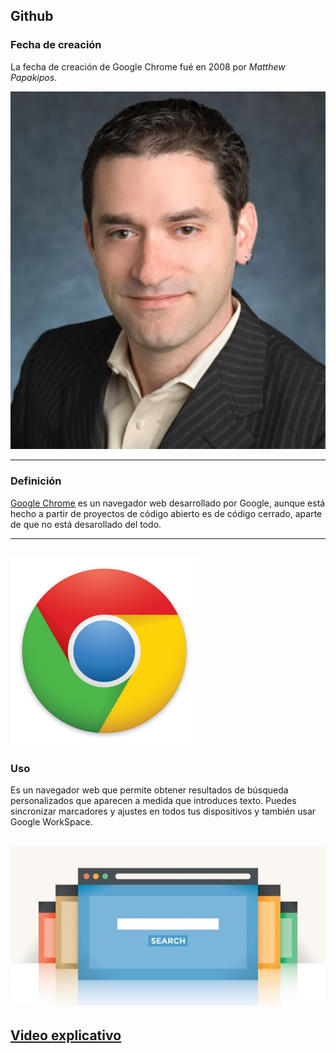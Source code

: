 ## **Github**


### **Fecha de creación**

La fecha de creación de Google Chrome fué en 2008 por *Matthew Papakipos*.

![Foto](https://github.com/RobertoNobleMaestro/RobertoNobleMaestro-SMX2-M8UF1A1-GoogleChrome-2008/blob/main/Matthew_Papakipos.webp)

----------------------------------------------------------------------------------------------------------------------------------------------------------------
### **Definición**

[Google Chrome](https://www.google.es) es un navegador web  desarrollado por Google, aunque está hecho a partir de proyectos de código abierto es de código cerrado, aparte de que no está desarollado del todo.

----------------------------------------------------------------------------------------------------------------------------------------------------------------

![foto](https://github.com/RobertoNobleMaestro/RobertoNobleMaestro-SMX2-M8UF1A1-GoogleChrome-2008/blob/main/chrome_02_01_l.png)  
---------------------------------------------------------------------------------------------------------------------------------------------------------------- 
### **Uso**

Es un navegador web que permite obtener resultados de búsqueda personalizados que aparecen a medida que introduces texto. Puedes sincronizar marcadores y ajustes en todos tus dispositivos y también usar Google WorkSpace. 


![Foto](https://github.com/RobertoNobleMaestro/RobertoNobleMaestro-SMX2-M8UF1A1-GoogleChrome-2008/blob/main/b63e807f0e9c9b690e5e6200be115403.jpeg)
----------------------------------------------------------------------------------------------------------------------------------------------------------------


## [**Video explicativo**](https://www.youtube.com/watch?v=2_cBUkL6j6U)

